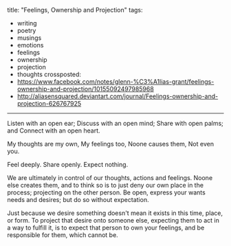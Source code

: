 title: "Feelings, Ownership and Projection"
tags:
- writing
- poetry
- musings
- emotions
- feelings
- ownership
- projection
- thoughts
crossposted:
- https://www.facebook.com/notes/glenn-%C3%A1lias-grant/feelings-ownership-and-projection/10155092497985968
- http://aliasensquared.deviantart.com/journal/Feelings-ownership-and-projection-626767925
---
Listen with an open ear;
Discuss with an open mind;
Share with open palms; and
Connect with an open heart.

My thoughts are my own,
My feelings too,
Noone causes them,
Not even you.

Feel deeply.
Share openly.
Expect nothing.

We are ultimately in control of our thoughts, actions and feelings. Noone else creates them, and to think so is to just deny our own place in the process; projecting on the other person. Be open, express your wants needs and desires; but do so without expectation.

Just because we desire something doesn't mean it exists in this time, place, or form. To project that desire onto someone else, expecting them to act in a way to fulfill it, is to expect that person to own your feelings, and be responsible for them, which cannot be.
